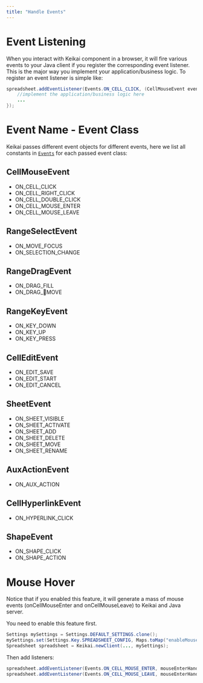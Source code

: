 ```yaml
---
title: "Handle Events"
---
```


# Event Listening
When you interact with Keikai component in a browser, it will fire various events to your Java client if you register the corresponding event listener. This is the major way you implement your application/business logic. To register an event listener is simple like:

```java
spreadsheet.addEventListener(Events.ON_CELL_CLICK, (CellMouseEvent event) -> {
    //implement the application/business logic here
    ...
});
```

# Event Name - Event Class 
Keikai passes different event objects for different events, here we list all constants in [`Events`](https://keikai.io/javadoc/latest/io/keikai/client/api/event/Events.html) for each passed event class:

## CellMouseEvent
* ON_CELL_CLICK 
* ON_CELL_RIGHT_CLICK
* ON_CELL_DOUBLE_CLICK
* ON_CELL_MOUSE_ENTER
* ON_CELL_MOUSE_LEAVE

## RangeSelectEvent
* ON_MOVE_FOCUS
* ON_SELECTION_CHANGE

## RangeDragEvent 
* ON_DRAG_FILL
* ON_DRAG_MOVE

## RangeKeyEvent
* ON_KEY_DOWN
* ON_KEY_UP
* ON_KEY_PRESS

## CellEditEvent
* ON_EDIT_SAVE
* ON_EDIT_START
* ON_EDIT_CANCEL

## SheetEvent
* ON_SHEET_VISIBLE
* ON_SHEET_ACTIVATE
* ON_SHEET_ADD
* ON_SHEET_DELETE
* ON_SHEET_MOVE
* ON_SHEET_RENAME

## AuxActionEvent
* ON_AUX_ACTION

## CellHyperlinkEvent
* ON_HYPERLINK_CLICK

## ShapeEvent
* ON_SHAPE_CLICK
* ON_SHAPE_ACTION

# Mouse Hover
Notice that if you enabled this feature, it will generate a mass of mouse events (onCellMouseEnter and onCellMouseLeave) to Keikai and Java server.

You need to enable this feature first.
```java
Settings mySettings = Settings.DEFAULT_SETTINGS.clone();
mySettings.set(Settings.Key.SPREADSHEET_CONFIG, Maps.toMap("enableMouseEvent", true));
Spreadsheet spreadsheet = Keikai.newClient(..., mySettings);
```

Then add listeners:
```java
spreadsheet.addEventListener(Events.ON_CELL_MOUSE_ENTER, mouseEnterHandler::apply);
spreadsheet.addEventListener(Events.ON_CELL_MOUSE_LEAVE, mouseEnterHandler::apply);
```
